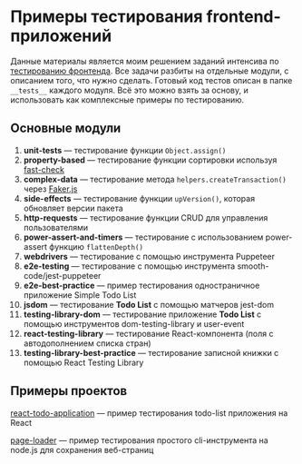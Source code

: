 # Примеры тестирования frontend-приложений

Данные материалы является моим решением заданий интенсива по [тестированию фронтенда](https://ru.hexlet.io/programs/frontend-testing-react). Все задачи разбиты на отдельные модули, с описанием того, что нужно сделать. Готовый код тестов описан в папке `__tests__` каждого модуля. Всё это можно взять за основу, и использовать как комплексные примеры по тестированию.

## Основные модули

1. **unit-tests** — тестирование функции `Object.assign()`
2. **property-based** — тестирование функции сортировки используя [fast-check](https://github.com/dubzzz/fast-check)
3. **complex-data** — тестирование метода `helpers.createTransaction()` через [Faker.js](https://github.com/Marak/faker.js)
4. **side-effects** — тестирование функции `upVersion()`, которая обновляет версии пакета
5. **http-requests** — тестирование функции CRUD для управления пользователями
6. **power-assert-and-timers** — тестирование с использованием power-assert функцию `flattenDepth()`
7. **webdrivers** — тестирование с помощью инструмента Puppeteer
8. **e2e-testing** — тестирование с помощью инструмента smooth-code/jest-puppeteer
9. **e2e-best-practice** — пример тестирования одностраничное приложение Simple Todo List
10. **jsdom** — тестирование **Todo List** c помощью матчеров jest-dom
11. **testing-library-dom** — тестирование приложение **Todo List** c помощью инструментов dom-testing-library и user-event
12. **react-testing-library** — тестирование React-компонента (поля с автодополнением списка стран)
13. **testing-library-best-practice** — тестирование записной книжки с помощью React Testing Library


## Примеры проектов

[react-todo-application](https://github.com/dmjcomdem/testing-react-todo-application) — пример тестирования todo-list приложения на React

[page-loader](https://github.com/dmjcomdem/page-loader-cli) — пример тестирования простого cli-инструмента на node.js для сохранения веб-страниц

